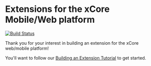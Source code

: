 Extensions for the xCore Mobile/Web platform
=================

[![Build Status](https://travis-ci.org/pangea/xcore-extensions.png)](https://travis-ci.org/pangea/xcore-extensions)

Thank you for your interest in building an extension for the xCore web/mobile platform!

You'll want to follow our [Building an Extension Tutorial](https://github.com/xtuple/xtuple-extensions/blob/master/docs/TUTORIAL.md) 
to get started.
